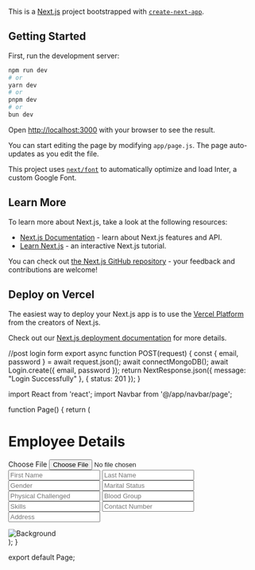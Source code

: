 This is a [Next.js](https://nextjs.org/) project bootstrapped with [`create-next-app`](https://github.com/vercel/next.js/tree/canary/packages/create-next-app).

## Getting Started

First, run the development server:

```bash
npm run dev
# or
yarn dev
# or
pnpm dev
# or
bun dev
```

Open [http://localhost:3000](http://localhost:3000) with your browser to see the result.

You can start editing the page by modifying `app/page.js`. The page auto-updates as you edit the file.

This project uses [`next/font`](https://nextjs.org/docs/basic-features/font-optimization) to automatically optimize and load Inter, a custom Google Font.

## Learn More

To learn more about Next.js, take a look at the following resources:

- [Next.js Documentation](https://nextjs.org/docs) - learn about Next.js features and API.
- [Learn Next.js](https://nextjs.org/learn) - an interactive Next.js tutorial.

You can check out [the Next.js GitHub repository](https://github.com/vercel/next.js/) - your feedback and contributions are welcome!

## Deploy on Vercel

The easiest way to deploy your Next.js app is to use the [Vercel Platform](https://vercel.com/new?utm_medium=default-template&filter=next.js&utm_source=create-next-app&utm_campaign=create-next-app-readme) from the creators of Next.js.

Check out our [Next.js deployment documentation](https://nextjs.org/docs/deployment) for more details.




//post login form
export async function POST(request) {
  const { email, password } = await request.json();
  await connectMongoDB();
  await Login.create({ email, password });
  return NextResponse.json({ message: "Login Successfully" }, { status: 201 });
}

import React from 'react';
import Navbar from '@/app/navbar/page';

function Page() {
  return (
    <div className='flex'>
      <Navbar />
      <div className='flex items-center fixed top-20 left-0 right-0 h-full bg-slate-100 p-10 z-10'>
        <div className='flex-1 flex'>
          <form className="flex flex-col gap-3 border rounded-xl border-gray-800 p-8 max-w-md">
            <h1 className='bg-slate-700 text-white p-2 mb-3 rounded-t-xl'>Employee Details</h1>
            <div className="relative">
              <label htmlFor="fileInput" className="cursor-pointer bg-slate-700 text-white p-2 mb-3 rounded-md">Choose File</label>
              <input id="fileInput" type="file" className="hidden" />
            </div>
            <input placeholder='First Name' />
            <input placeholder='Last Name' />
            <input placeholder='Gender' />
            <input placeholder='Marital Status' />
            <input placeholder='Physical Challenged' />
            <input placeholder='Blood Group' />
            <input placeholder='Skills' />
            <input placeholder='Contact Number' />
            <input placeholder='Address' />
          </form>
        </div>
        <div className='flex-1'>
          <img src='https://s01.sgp1.cdn.digitaloceanspaces.com/article/122512-bqwmmaopyl-1561363484.jpg' alt='Background' className='w-full h-full object-cover' />
        </div>
      </div>
    </div>
  );
}

export default Page;
